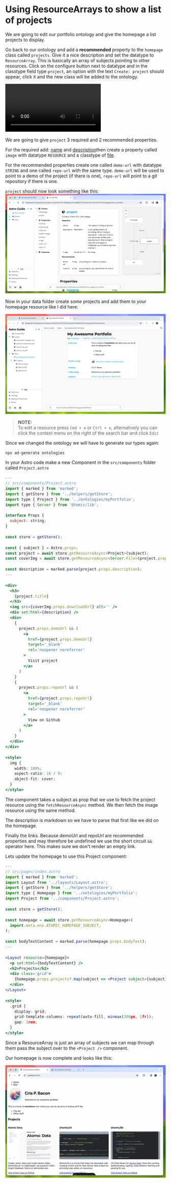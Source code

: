 # Using ResourceArrays to show a list of projects

We are going to edit our portfolio ontology and give the homepage a list projects to display.

Go back to our ontology and add a **recommended** property to the `homepage` class called `projects`. Give it a nice description and set the datatype to `ResourceArray`. This is basically an array of subjects pointing to other resources. Click on the configure button next to datatype and in the classtype field type `project`, an option with the text `Create: project` should appear, click it and the new class will be added to the ontology.

<video controls>
  <source src="/videos/8-1.mp4">
</video>

We are going to give `project` 3 required and 2 recommended properties.

For the required add: [name](https://atomicdata.dev/properties/name) and [description](https://atomicdata.dev/properties/description)then create a property called `image` with datatype `RESOURCE` and a classtype of [file](https://atomicdata.dev/classes/File).

For the recommended properties create one called `demo-url` with datatype `STRING` and one called `repo-url` with the same type. `demo-url` will be used to point to a demo of the project (if there is one), `repo-url` will point to a git repository if there is one.

`project` should now look something like this:
![](img/8-2.webp)

Now in your data folder create some projects and add them to your homepage resource like I did here:

![](img/8-3.webp)

> **NOTE:** </br>
> To edit a resource press `Cmd + e` or `Ctrl + e`, alternatively you can click the context menu on the right of the search bar and click `Edit`

Since we changed the ontology we will have to generate our types again:

```
npx ad-generate ontologies
```

In your Astro code make a new Component in the `src/components` folder called `Project.astro`

```jsx
---
// src/components/Project.astro
import { marked } from 'marked';
import { getStore } from '../helpers/getStore';
import type { Project } from '../ontologies/myPortfolio';
import type { Server } from '@tomic/lib';

interface Props {
  subject: string;
}

const store = getStore();

const { subject } = Astro.props;
const project = await store.getResourceAsync<Project>(subject);
const coverImg = await store.getResourceAsync<Server.File>(project.props.image);

const description = marked.parse(project.props.description);
---

<div>
  <h3>
    {project.title}
  </h3>
  <img src={coverImg.props.downloadUrl} alt='' />
  <div set:html={description} />
  <div>
    {
      project.props.demoUrl && (
        <a
          href={project.props.demoUrl}
          target='_blank'
          rel='noopener noreferrer'
        >
          Visit project
        </a>
      )
    }
    {
      project.props.repoUrl && (
        <a
          href={project.props.repoUrl}
          target='_blank'
          rel='noopener noreferrer'
        >
          View on Github
        </a>
      )
    }
  </div>
</div>

<style>
  img {
    width: 100%;
    aspect-ratio: 16 / 9;
    object-fit: cover;
  }
</style>

```

The component takes a subject as prop that we use to fetch the project resource using the `fetchResourceAsync` method.
We then fetch the image resource using the same method.

The description is markdown so we have to parse that first like we did on the homepage.

Finally the links. Because demoUrl and repoUrl are recommended properties and may therefore be undefined we use the short circuit `&&` operator here. This makes sure we don't render an empty link.

Lets update the homepage to use this Project component:

```jsx
---
// src/pages/index.astro
import { marked } from 'marked';
import Layout from '../layouts/Layout.astro';
import { getStore } from '../helpers/getStore';
import type { Homepage } from '../ontologies/myPortfolio';
import Project from '../components/Project.astro';

const store = getStore();

const homepage = await store.getResourceAsync<Homepage>(
  import.meta.env.ATOMIC_HOMEPAGE_SUBJECT,
);

const bodyTextContent = marked.parse(homepage.props.bodyText);
---

<Layout resource={homepage}>
  <p set:html={bodyTextContent} />
  <h2>Projects</h2>
  <div class='grid'>
    {homepage.props.projects?.map(subject => <Project subject={subject} />)}
  </div>
</Layout>

<style>
  .grid {
    display: grid;
    grid-template-columns: repeat(auto-fill, minmax(300px, 1fr));
    gap: 1rem;
  }
</style>
```

Since a ResourceArray is just an array of subjects we can map through them pass the subject over to the `<Project />` component.

Our homepage is now complete and looks like this:

![](img/8-4.webp)
